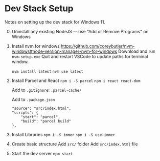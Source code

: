 # Dev Stack Setup

Notes on setting up the dev stack for Windows 11.

0. Uninstall any existing NodeJS -- use "Add or Remove Programs" on Windows

1. Install nvm for windows
    https://github.com/coreybutler/nvm-windows#node-version-manager-nvm-for-windows
    Download and run `nvm-setup.exe`
    Quit and restart VSCode to update paths for terminal window.

    `nvm install latest`
    `nvm use latest`

2. Install Parcel and React
    `npm i -S parcel`
    `npm i react react-dom`

    Add to `.gitignore`:
        `.parcel-cache/`

    Add to `.package.json`
    ```
    "source": "src/index.html",
    "scripts": {
        "start": "parcel",
        "build": "parcel build"
    },
    ```

3. Install Libraries
    `npm i -S immer`
    `npm i -S use-immer`

4. Create basic structure
    Add `src/` folder
    Add `src/index.html` file

5. Start the dev server
    `npm start`


